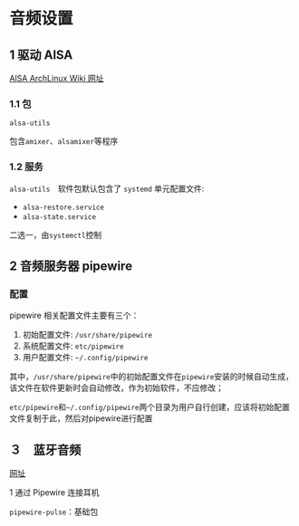 # 音频设置

## 1 驱动 AlSA

[AlSA ArchLinux Wiki 网址](https://wiki.archlinuxcn.org/wiki/ALSA#)

### 1.1 包

`alsa-utils`

包含`amixer`、`alsamixer`等程序

### 1.2 服务

`alsa-utils`　软件包默认包含了 `systemd` 单元配置文件:

+ `alsa-restore.service`
+ `alsa-state.service`

二选一，由`systemctl`控制

## 2 音频服务器 pipewire

### 配置

pipewire 相关配置文件主要有三个：

1. 初始配置文件: `/usr/share/pipewire`
2. 系统配置文件: `etc/pipewire`
3. 用户配置文件: `~/.config/pipewire`

其中，`/usr/share/pipewire`中的初始配置文件在`pipewire`安装的时候自动生成，该文件在软件更新时会自动修改，作为初始软件，不应修改；

`etc/pipewire`和`~/.config/pipewire`两个目录为用户自行创建，应该将初始配置文件复制于此，然后对pipewire进行配置

## ３　蓝牙音频

[网址](https://wiki.archlinuxcn.org/wiki/%E8%93%9D%E7%89%99%E8%80%B3%E6%9C%BA#%E9%80%9A%E8%BF%87_Pipewire_%E8%BF%9E%E6%8E%A5%E8%80%B3%E6%9C%BA)

1 通过 Pipewire 连接耳机

`pipewire-pulse`：基础包

<!-- `pavucontrol`:用户服务 -->
